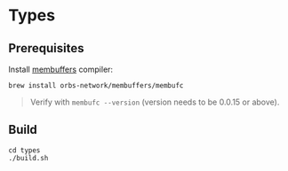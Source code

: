 # Types

## Prerequisites

Install [membuffers](https://github.com/orbs-network/membuffers) compiler:
```
brew install orbs-network/membuffers/membufc
```

> Verify with `membufc --version` (version needs to be 0.0.15 or above).
  
## Build

```
cd types
./build.sh
```